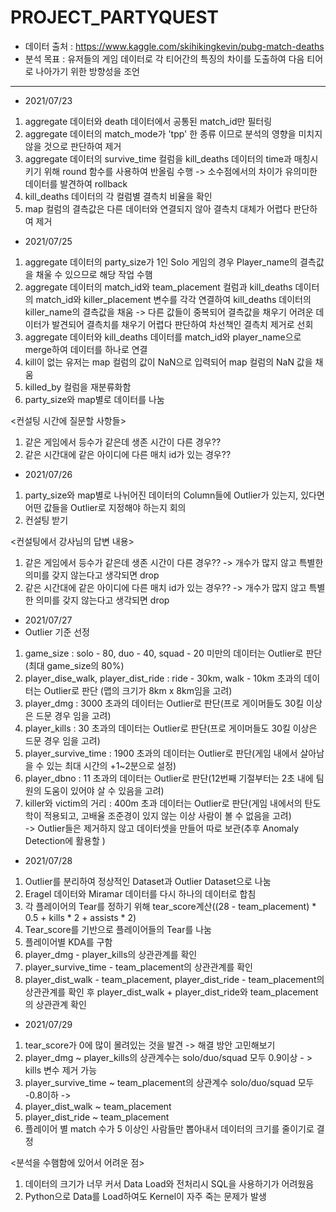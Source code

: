 # PROJECT_PARTYQUEST
- 데이터 출처 : https://www.kaggle.com/skihikingkevin/pubg-match-deaths
- 분석 목표 : 유저들의 게임 데이터로 각 티어간의 특징의 차이를 도출하여 다음 티어로 나아가기 위한 방향성을 조언
---
- 2021/07/23
1. aggregate 데이터와 death 데이터에서 공통된 match_id만 필터링
2. aggregate 데이터의 match_mode가 'tpp' 한 종류 이므로 분석의 영향을 미치지 않을 것으로 판단하여 제거
3. aggregate 데이터의 survive_time 컬럼을 kill_deaths 데이터의 time과 매칭시키기 위해 round 함수를 사용하여 반올림 수행 -> 소수점에서의 차이가 유의미한 데이터를 발견하여 rollback
4. kill_deaths 데이터의 각 컬럼별 결측치 비율을 확인 
5. map 컬럼의 결측값은 다른 데이터와 연결되지 않아 결측치 대체가 어렵다 판단하여 제거

- 2021/07/25
1. aggregate 데이터의 party_size가 1인 Solo 게임의 경우 Player_name의 결측값을 채울 수 있으므로 해당 작업 수햄
2. aggregate 데이터의 match_id와 team_placement 컬럼과 kill_deaths 데이터의 match_id와 killer_placement 변수를 각각 연결하여 kill_deaths 데이터의 killer_name의 결측값을 채움
-> 다른 값들이 중복되어 결측값을 채우기 어려운 데이터가 발견되어 결측치를 채우기 어렵다 판단하여 차선책인 결측치 제거로 선회
3. aggregate 데이터와 kill_deaths 데이터를 match_id와 player_name으로 merge하여 데이터를 하나로 연결
4. kill이 없는 유저는 map 컬럼의 값이 NaN으로 입력되어 map 컬럼의 NaN 값을 채움
5. killed_by 컬럼을 재분류화함
6. party_size와 map별로 데이터를 나눔

<컨설팅 시간에 질문할 사항들>
1. 같은 게임에서 등수가 같은데 생존 시간이 다른 경우??
2. 같은 시간대에 같은 아이디에 다른 매치 id가 있는 경우??   

- 2021/07/26
1. party_size와 map별로 나뉘어진 데이터의 Column들에 Outlier가 있는지, 있다면 어떤 값들을 Outlier로 지정해야 하는지 회의
2. 컨설팅 받기   

<컨설팅에서 강사님의 답변 내용>
1. 같은 게임에서 등수가 같은데 생존 시간이 다른 경우?? -> 개수가 많지 않고 특별한 의미를 갖지 않는다고 생각되면 drop
2. 같은 시간대에 같은 아이디에 다른 매치 id가 있는 경우?? -> 개수가 많지 않고 특별한 의미를 갖지 않는다고 생각되면 drop

- 2021/07/27
- Outlier 기준 선정
1. game_size : solo - 80, duo - 40, squad - 20 미만의 데이터는 Outlier로 판단(최대 game_size의 80%)
2. player_dise_walk, player_dist_ride : ride - 30km, walk - 10km 초과의 데이터는 Outlier로 판단 (맵의 크기가 8km x 8km임을 고려)
3. player_dmg : 3000 초과의 데이터는 Outlier로 판단(프로 게이머들도 30킬 이상은 드문 경우 임을 고려)
4. player_kills : 30 초과의 데이터는 Outlier로 판단(프로 게이머들도 30킬 이상은 드문 경우 임을 고려)
5. player_survive_time : 1900 초과의 데이터는 Outlier로 판단(게임 내에서 살아남을 수 있는 최대 시간의 +1~2분으로 설정)
6. player_dbno : 11 초과의 데이터는 Outlier로 판단(12번째 기절부터는 2초 내에 팀원의 도움이 있어야 살 수 있음을 고려)
7. killer와 victim의 거리 : 400m 초과 데이터는 Outlier로 판단(게임 내에서의 탄도학이 적용되고, 고배율 조준경이 있지 않는 이상 사람이 볼 수 없음을 고려)   
-> Outlier들은 제거하지 않고 데이터셋을 만들어 따로 보관(추후 Anomaly Detection에 활용할 )

- 2021/07/28
1. Outlier를 분리하여 정상적인 Dataset과 Outlier Dataset으로 나눔
2. Eragel 데이터와 Miramar 데이터를 다시 하나의 데이터로 합침
3. 각 플레이어의 Tear를 정하기 위해 tear_score계산((28 - team_placement) * 0.5 + kills * 2 + assists * 2)
4. Tear_score를 기반으로 플레이어들의 Tear를 나눔
5. 플레이어별 KDA를 구함
6. player_dmg - player_kills의 상관관계를 확인
7. player_survive_time - team_placement의 상관관계를 확인
8. player_dist_walk - team_placement, player_dist_ride - team_placement의 상관관계를 확인 후 player_dist_walk + player_dist_ride와 team_placement의 상관관계 확인

- 2021/07/29
1. tear_score가 0에 많이 몰려있는 것을 발견 -> 해결 방안 고민해보기
2. player_dmg ~ player_kills의 상관계수는 solo/duo/squad 모두 0.9이상 - > kills 변수 제거 가능
3. player_survive_time ~ team_placement의 상관계수 solo/duo/squad 모두 -0.8이하 -> 
4. player_dist_walk ~ team_placement
5. player_dist_ride ~ team_placement
6. 플레이어 별 match 수가 5 이상인 사람들만 뽑아내서 데이터의 크기를 줄이기로 결정


<분석을 수햄함에 있어서 어려운 점>
1. 데이터의 크기가 너무 커서 Data Load와 전처리시 SQL을 사용하기가 어려웠음
2. Python으로 Data를 Load하여도 Kernel이 자주 죽는 문제가 발생
